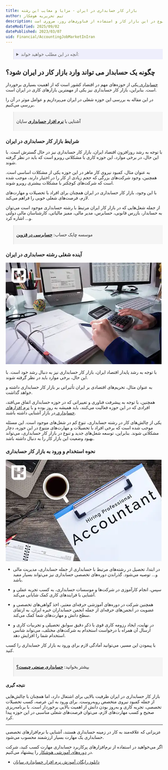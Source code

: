 ```yaml
---
title: بازار کار حسابداری در ایران - مزایا و معایب این رشته
author: تیم تحریریه هوشکار
description: با توجه به رشد روزافزون بخش خصوصی در ایران و افزایش تعداد شرکت‌ها و سازمان‌ها، نیاز به حسابداران و کارشناسان مالی در این بخش نیز افزایش یافته است. بنابراین، برای ایجاد بازار کار حسابداری سالم و بهبود وضعیت آن، توجه به آموزش و پرورش کارشناسان مالی و حسابداران، ایجاد شغل‌های جدید و تنوع در این بازار کار و استفاده از فناوری‌های روز، ضروری است.
dateModified: 2025/09/02
datePublished: 2023/03/07
uid: Financial/AccountingJobMarketInIran
---
```


<blockquote style="background-color:#eeeefc; padding:0.5rem">
<details>
  <summary>آنچه در این مطلب خواهید خواند:</summary>
  <ul>
    <li>چگونه یک حسابدار می تواند وارد بازار کار در ایران شود؟</li>
    <li>شرایط بازار کار حسابداری در ایران</li>
    <li>آینده شغلی رشته حسابداری در ایران</li>
    <li>استخدام در بازار کار حسابداری</li>
    <li>نتیجه‌گیری</li>
  </ul>
</details>
</blockquote>

## چگونه یک حسابدار می تواند وارد بازار کار در ایران شود؟

<a href="https://www.hooshkar.com/Wiki/Financial/WhatIsAccounting" target="_blank">حسابداری
</a> یکی از حوزه‌های مهم در اقتصاد کشور است که از اهمیت بسیاری برخوردار است. بنابراین، بازار کار حسابداری نیز یکی از مهمترین بازارهای کاری در ایران است. 

در این مقاله به بررسی این حوزه شغلی در ایران می‌پردازیم و عوامل موثر در آن را بررسی می‌کنیم.

<blockquote style="background-color:#f5f5f5; padding:0.5rem">
<p><strong>آشنایی با <a href="https://www.hooshkar.com/Software/Sayan/Module/Accounting" target="_blank">نرم افزار حسابداری</a> سایان</strong></p></blockquote>

### شرایط بازار کار حسابداری در ایران
با توجه به رشد روزافزون اقتصاد ایران، بازار کار حسابداری نیز در حال گسترش است. با این حال، در برخی موارد، این حوزه کاری با مشکلاتی روبرو است که باید در نظر گرفته شوند. 

به عنوان مثال، کمبود نیروی کار ماهر در این حوزه یکی از مشکلات اساسی است. همچنین، وجود شرکت‌های بزرگی که حجم زیادی از کار را در اختیار دارند، موجب شده است که شرکت‌های کوچکتر با مشکلات بیشتری روبرو شوند.

با این وجود، بازار کار حسابداری در ایران همچنان برای افراد با تحصیلات و مهارت‌های لازم، فرصت‌های شغلی خوبی را فراهم می‌کند. 

از جمله شغل‌هایی که در بازار کار ایران مرتبط با رشته حسابداری موجود است می‌توان به حسابدار، بازرس قانونی، حسابرس، مدیر مالی، ممیز مالیاتی، کارشناسان مالی دولتی و... اشاره کرد.

<blockquote style="background-color:#f5f5f5; padding:0.5rem">
<p><strong>موسسه چابک حساب: <a href="https://www.hooshkar.com/Software/Sayan/Module/Accounting" target="_blank">حسابرسی در قزوین</a></p></strong></blockquote>

### آینده شغلی رشته حسابداری در ایران

![آینده بازار کار حسابداری در ایران](./Images/TheFutureOfTheAccountingJobMarket.webp)

با توجه به رشد پایدار اقتصاد ایران، بازار کار حسابداری نیز به دنبال رشد خود است. با این حال، برخی موارد باید در نظر گرفته شوند.

به عنوان مثال، تحریم‌های اقتصادی بر ایران تأثیراتی بر بازار کار حسابداری داشته‌ و خواهد گذاشت. 

همچنین، با توجه به پیشرفت فناوری و تغییراتی که در حوزه حسابداری اتفاق می‌افتد، افرادی که در این حوزه فعالیت می‌کنند، باید همیشه به روز بوده و با <a href="https://www.hooshkar.com/Wiki/Financial/ComparisonFinancialSoftware" target="_blank">نرم افزارهای حسابداری
</a> در بازار آشنایی داشته باشند.

یکی از چالش‌های کار در رشته حسابداری، تنوع کم در شغل‌های موجود است. این مسئله موجب شده است که برخی افراد با تحصیلات و مهارت‌های متنوع در این حوزه، دچار مشکلاتی شوند. بنابراین، توسعه شغل‌های جدید و تنوع در بازار کار حسابداری، می‌تواند بهبود وضعیت این بازار کار را به دنبال داشته باشد.

### نحوه استخدام و ورود به بازار کار حسابداری

![نحوه استخدام و ورود به بازار کار حسابداری](./Images/HiringAccountant.webp)

- در ابتدا، تحصیل در رشته‌های مرتبط با حسابداری از جمله حسابداری، مدیریت مالی و... توصیه می‌شود. گذراندن دوره‌های تخصصی حسابداری نیز می‌تواند بسیار مفید باشد.

- سپس، انجام کارآموزی در شرکت‌ها و موسسات حسابداری، به کسب تجربه عملی و آشنایی با فرایندهای کاری کمک شایانی می‌کند.

- همچنین شرکت در دوره‌های آموزشی حرفه‌ای معتبر، اخذ گواهی‌های تخصصی و عضویت در انجمن‌های حرفه‌ای از جمله انجمن حسابداران خبره ایران، به ارتقای سطح دانش و مهارت‌های شما کمک می‌کند.

- در نهایت، ایجاد رزومه کاری قوی با ذکر دقیق سوابق تحصیلی و تجربیات کاری و ارسال آن همراه با درخواست استخدام به شرکت‌های مختلف، می‌تواند شانس استخدام شما را افزایش دهد.

با پیمودن این مسیر، می‌توانید آمادگی لازم برای ورود به بازار کار حسابداری را کسب کنید.

<blockquote style="background-color:#f5f5f5; padding:0.5rem">
<p><strong>بیشتر بخوانید: <a href="https://www.hooshkar.com/Wiki/Financial/CostAccounting" target="_blank">حسابداری صنعتی چیست؟
</a></p></strong></blockquote>

#### نتیجه گیری

بازار کار حسابداری در ایران ظرفیت بالایی برای اشتغال دارد، اما همچنان با چالش‌هایی از جمله کمبود نیروی متخصص روبه‌روست. برای ورود به این عرصه، کسب تحصیلات تخصصی، تجربه کاری و به‌روز بودن دانش از اهمیت بالایی برخوردار است. با برنامه‌ریزی صحیح و کسب مهارت‌های لازم، می‌توان فرصت‌های شغلی مناسبی در این حوزه پیدا کرد.

---
عزیزانی که علاقه‌مند به کار در زمینه حسابداری هستند، آشنایی با نرم‌افزارهای تخصصی حسابداری یک مهارت بسیار ارزشمند محسوب می‌شود.

اگر می‌خواهید در استفاده از نرم‌افزارهای پرکاربرد حسابداری مهارت کسب کنید، شرکت در <a href=" https://www.aparat.com/Hooshkar_Pardaz" target="_blank">دوره‌های آموزشی هوشکار</a></blockquote> را پیشنهاد می‌کنیم.

- <a href="https://www.aparat.com/v/Tx9ea" target="_blank">دانلود رایگان آموزش نرم افزار حسابداری سایان</a></blockquote>